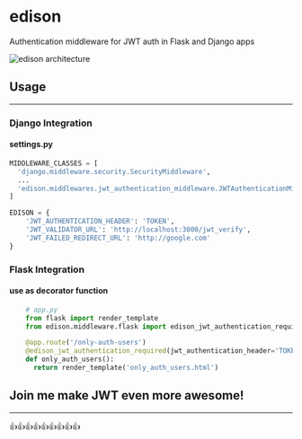 # edison
Authentication middleware for JWT auth in Flask and Django apps

![edison architecture](/edison_architecture.png "edison architecture")


## Usage
_____

### Django Integration

#### settings.py

```python
MIDDLEWARE_CLASSES = [
  'django.middleware.security.SecurityMiddleware',
  ...
  'edison.middlewares.jwt_authentication_middleware.JWTAuthenticationMiddleware'
]

EDISON = {
    'JWT_AUTHENTICATION_HEADER': 'TOKEN',
    'JWT_VALIDATOR_URL': 'http://localhost:3000/jwt_verify',
    'JWT_FAILED_REDIRECT_URL': 'http://google.com'
}
```

### Flask Integration

#### use as decorator function

```python
    # app.py
    from flask import render_template
    from edison.middleware.flask import edison_jwt_authentication_required

    @app.route('/only-auth-users')
    @edison_jwt_authentication_required(jwt_authentication_header='TOKEN')
    def only_auth_users():
      return render_template('only_auth_users.html')
```

## Join me make JWT even more awesome!
_____________________________________
:+1::+1::+1::+1::+1::+1::+1::+1::+1:

